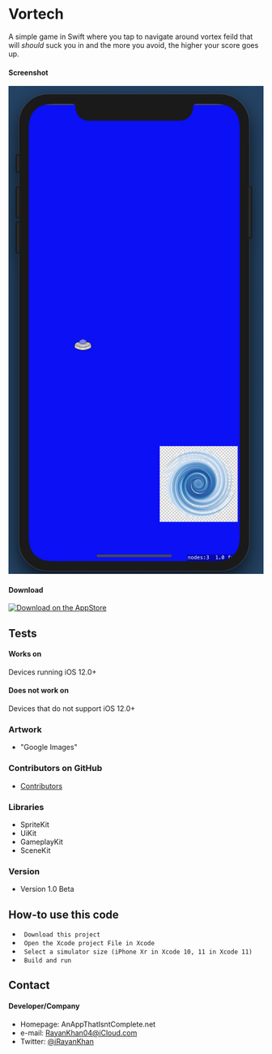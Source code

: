 # Vortech

A simple game in Swift where you tap to navigate around vortex feild that will *should* suck you in and the more you avoid, the higher your score goes up.

#### Screenshot

![Screenshot iOS](https://github.com/iRayanKhan/Swift-Game/blob/master/Demo.png?raw=true")

#### Download
[![Download on the AppStore](https://raw.github.com/repat/README-template/master/appstore.png)](https://itunes.apple.com/app/id123456)

## Tests
#### Works on
Devices running iOS 12.0+

#### Does not work on
Devices that do not support iOS 12.0+


### Artwork
* "Google Images"

### Contributors on GitHub
* [Contributors](https://github.com/iRayanKhan/Swift-Game/blob/master/.github/Contributors.md)

### Libraries
* SpriteKit
* UiKit
* GameplayKit
* SceneKit

### Version 
* Version 1.0 Beta

## How-to use this code
* ``` Download this project```
* ``` Open the Xcode project File in Xcode```
* ``` Select a simulator size (iPhone Xr in Xcode 10, 11 in Xcode 11)```
* ``` Build and run```

## Contact
#### Developer/Company
* Homepage: AnAppThatIsntComplete.net
* e-mail: RayanKhan04@iCloud.com
* Twitter: [@iRayanKhan](https://twitter.com/iRayanKhan "iRayankhan on twitter")



